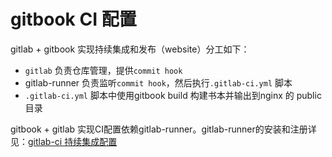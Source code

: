 # gitbook CI 配置

gitlab + gitbook 实现持续集成和发布（website）分工如下：

* `gitlab` 负责仓库管理，提供`commit hook`
* gitlab-runner  负责监听`commit hook`，然后执行`.gitlab-ci.yml` 脚本
* `.gitlab-ci.yml`  脚本中使用gitbook build 构建书本并输出到nginx 的 public目录

gitbook + gitlab 实现CI配置依赖gitlab-runner。gitlab-runner的安装和注册详见：[gitlab-ci 持续集成配置](/gitlabpei-zhi-gitlab-runner.md)

